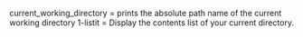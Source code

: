current_working_directory = prints the absolute path name of the current working directory
1-listit = Display the contents list of your current directory.

